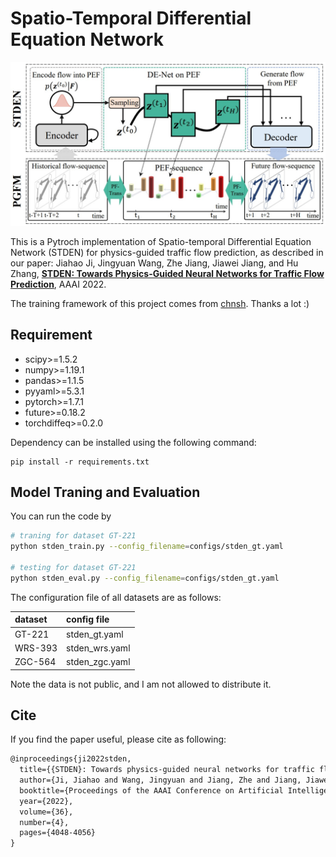 # Spatio-Temporal Differential Equation Network

![STDEN framework](https://github.com/Echo-Ji/STDEN/blob/main/assets/framework.jpg)

This is a Pytroch implementation of Spatio-temporal Differential Equation Network (STDEN) for physics-guided traffic flow prediction, as described in our paper:
Jiahao Ji, Jingyuan Wang, Zhe Jiang, Jiawei Jiang, and Hu Zhang, **[STDEN: Towards Physics-Guided Neural Networks for Traffic Flow Prediction](https://ojs.aaai.org/index.php/AAAI/article/view/20322)**, AAAI 2022. 

The training framework of this project comes from [chnsh](https://github.com/chnsh/DCRNN_PyTorch). Thanks a lot :)

## Requirement

* scipy>=1.5.2
* numpy>=1.19.1
* pandas>=1.1.5
* pyyaml>=5.3.1
* pytorch>=1.7.1
* future>=0.18.2
* torchdiffeq>=0.2.0

Dependency can be installed using the following command:

```
pip install -r requirements.txt
```

## Model Traning and Evaluation

You can run the code by
```bash
# traning for dataset GT-221
python stden_train.py --config_filename=configs/stden_gt.yaml

# testing for dataset GT-221
python stden_eval.py --config_filename=configs/stden_gt.yaml
```
The configuration file of all datasets are as follows:

|dataset|config file|
|:--|:--|
|GT-221|stden_gt.yaml|
|WRS-393|stden_wrs.yaml|
|ZGC-564|stden_zgc.yaml|

Note the data is not public, and I am not allowed to distribute it.

## Cite

If you find the paper useful, please cite as following:

```tex
@inproceedings{ji2022stden, 
  title={{STDEN}: Towards physics-guided neural networks for traffic flow prediction}, 
  author={Ji, Jiahao and Wang, Jingyuan and Jiang, Zhe and Jiang, Jiawei and Zhang, Hu}, 
  booktitle={Proceedings of the AAAI Conference on Artificial Intelligence}, 
  year={2022}, 
  volume={36}, 
  number={4},   
  pages={4048-4056}
}
```